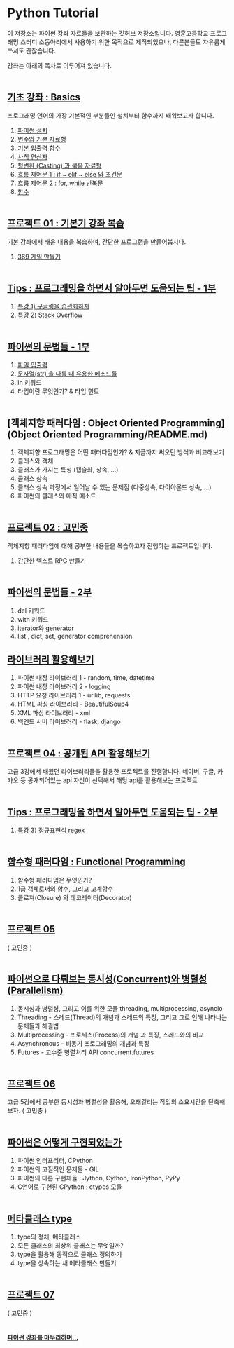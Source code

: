 # Python Tutorial
이 저장소는 파이썬 강좌 자료들을 보관하는 깃허브 저장소입니다.
영훈고등학교 프로그래밍 스터디 소동아리에서 사용하기 위한 목적으로 제작되었으나, 다른분들도 자유롭게 쓰셔도 괜찮습니다.

강좌는 아래의 목차로 이루어져 있습니다.
</br></br>

## [기초 강좌 : Basics](Basics/README.md)
프로그래밍 언어의 가장 기본적인 부분들인 설치부터 함수까지 배워보고자 합니다.
1. [파이썬 설치](Basics/01-install_python/README.md)
2. [변수와 기본 자료형](Basics/02-variables_and_types/README.md)
3. [기본 입출력 함수](Basics/03-basic_console_IO/README.md)
4. [사칙 연산자](Basics/04-operators/README.md)
5. [형변환 (Casting) 과 묶음 자료형](Basics/05-casting_and_collections/README.md)
6. [흐름 제어문 1 : if ~ elif ~ else 와 조건문](Basics/06-conditions/README.md)
7. [흐름 제어문 2 : for, while 반복문](Basics/07-loops/README.md)
8. [함수](Basics/08-function/README.md)
</br></br>

## [프로젝트 01 : 기본기 강좌 복습](Projects/01_기본기_복습/README.md)
기본 강좌에서 배운 내용을 복습하며, 간단한 프로그램을 만들어봅시다.
1. [369 게임 만들기](Projects/01-Basics_Practice/README.md)
</br></br>

## [Tips : 프로그래밍을 하면서 알아두면 도움되는 팁 - 1부](Tips/README.md)
1. [특강 1) 구글링을 습관화하자](Tips/01-Google_It/README.md)
2. [특강 2) Stack Overflow](Tips/02-StackOverflow/README.md)
</br></br>

## [파이썬의 문법들 - 1부](Python_Grammers/README.md)
1. [파일 입출력](Python_Grammers/01-FileIO/README.md)
2. [문자열(str) 을 다룰 때 유용한 메소드들]()
3. in 키워드
4. 타입이란 무엇인가? & 타입 힌트
</br></br>

## [객체지향 패러다임 : Object Oriented Programming](Object Oriented Programming/README.md)
1. 객체지향 프로그래밍은 어떤 패러다임인가? & 지금까지 써오던 방식과 비교해보기
2. 클래스와 객체
3. 클래스가 가지는 특성 (캡슐화, 상속, ...)
4. 클래스 상속
5. 클래스 상속 과정에서 일어날 수 있는 문제점 (다중상속, 다이아몬드 상속, ...)
6. 파이썬의 클래스와 매직 메소드
</br></br>

## [프로젝트 02 : 고민중](Projects/02_고민중/README.md)
객체지향 패러다임에 대해 공부한 내용들을 복습하고자 진행하는 프로젝트입니다.
1. 간단한 텍스트 RPG 만들기
</br></br>

## [파이썬의 문법들 - 2부](Python_Grammers/README.md)
1. del 키워드
2. with 키워드
3. iterator와 generator
4. list , dict, set, generator comprehension


## [라이브러리 활용해보기]()
1. 파이썬 내장 라이브러리 1 - random, time, datetime
2. 파이썬 내장 라이브러리 2 - logging
3. HTTP 요청 라이브러리 1 - urllib, requests
4. HTML 파싱 라이브러리 - BeautifulSoup4
5. XML 파싱 라이브러리 - xml
6. 백엔드 서버 라이브러리 - flask, django
</br></br>

## [프로젝트 04 : 공개된 API 활용해보기]()
고급 3강에서 배웠던 라이브러리들을 활용한 프로젝트를 진행합니다.
네이버, 구글, 카카오 등 공개되어있는 api 자신이 선택해서 해당 api를 활용해보는 프로젝트
</br></br>

## [Tips : 프로그래밍을 하면서 알아두면 도움되는 팁 - 2부](Tips/README.md)
1. [특강 3) 정규표현식 regex](Tips/03-RegEx)
</br></br>

## [함수형 패러다임 : Functional Programming]()
1. 함수형 패러다임은 무엇인가?
2. 1급 객체로써의 함수, 그리고 고계함수
3. 클로져(Closure) 와 데코레이터(Decorator)
</br></br>

## [프로젝트 05]()
( 고민중 )
</br></br>

## [파이썬으로 다뤄보는 동시성(Concurrent)와 병렬성(Parallelism)]()
1. 동시성과 병렬성, 그리고 이를 위한 모듈 threading, multiprocessing, asyncio
2. Threading - 스레드(Thread)의 개념과 스레드의 특징, 그리고 그로 인해 나타나는 문제들과 해결법
3. Multiprocessing - 프로세스(Process)의 개념 과 특징, 스레드와의 비교
4. Asynchronous  - 비동기 프로그래밍의 개념과 특징
5. Futures - 고수준 병렬처리 API concurrent.futures
</br></br>

## [프로젝트 06]()
고급 5강에서 공부한 동시성과 병렬성을 활용해, 오래걸리는 작업의 소요시간을 단축해보자.
( 고민중 )
</br></br>

## [파이썬은 어떻게 구현되었는가]()
1. 파이썬 인터프리터, CPython
2. 파이썬의 고질적인 문제들 - GIL
3. 파이썬의 다른 구현체들 : Jython, Cython, IronPython, PyPy
4. C언어로 구현된 CPython : ctypes 모듈
</br></br>

## [메타클래스 type]()
1. type의 정체, 메타클래스
2. 모든 클래스의 최상위 클래스는 무엇일까?
3. type을 활용해 동적으로 클래스 정의하기
4. type을 상속하는 새 메타클래스 만들기
</br></br>

## [프로젝트 07]()
( 고민중 )
</br></br>

#### [파이썬 강좌를 마무리하며...]()
